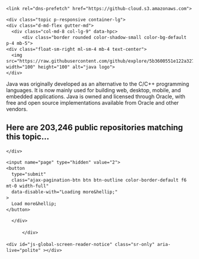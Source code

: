 <!DOCTYPE html>
<html lang="en" data-color-mode="auto" data-light-theme="light" data-dark-theme="dark" data-a11y-animated-images="system">
  <body>
    <meta charset="utf-8">

    <link rel="dns-prefetch" href="https://github-cloud.s3.amazonaws.com">

  <head>
	<article>
	
	
    <div class="topic p-responsive container-lg">
    <div class="d-md-flex gutter-md">
      <div class="col-md-8 col-lg-9" data-hpc>
          <div class="border rounded color-shadow-small color-bg-default p-4 mb-5">
    <div class="float-sm-right ml-sm-4 mb-4 text-center">
      <img src="https://raw.githubusercontent.com/github/explore/5b3600551e122a3277c2c5368af2ad5725ffa9a1/topics/java/java.png" width="100" height="100" alt="java logo">
    </div>

  <div class="markdown-body f5 mb-2">
    <p>Java was originally developed as an alternative to the C/C++ programming languages. It is now mainly used for building web, desktop, mobile, and embedded applications. Java is owned and licensed through Oracle, with free and open source implementations available from Oracle and other vendors.</p>
  </div>
</div>

          
  <h2 class="h3 color-fg-muted">
    Here are
    203,246 public repositories
    matching this topic...
  </h2>
  
    </div>
</article>



  <!-- '"` --><!-- </textarea></xmp> --></option></form><form class="ajax-pagination-form js-ajax-pagination" data-turbo="false" action="https://github.com/topics/java" accept-charset="UTF-8" method="get">
    <input name="page" type="hidden" value="2">
    <button
      type="submit"
      class="ajax-pagination-btn btn btn-outline color-border-default f6 mt-0 width-full"
      data-disable-with="Loading more&hellip;"
    >
      Load more&hellip;
    </button>
</form>

      </div>
	  
	      </div>

    <div id="js-global-screen-reader-notice" class="sr-only" aria-live="polite" ></div>
  </body>
</html>
